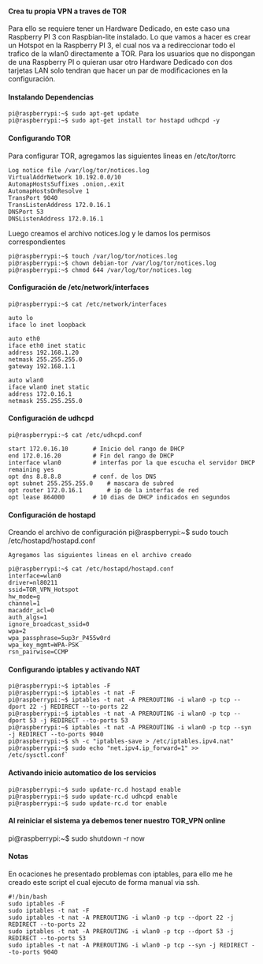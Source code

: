 #### Crea tu propia VPN a traves de TOR

Para ello se requiere tener un Hardware Dedicado, en este caso una Raspberry PI 3 con Raspbian-lite instalado. Lo que vamos a hacer es crear un Hotspot en la Raspberry PI 3, el cual nos va a redireccionar todo el trafico de la wlan0 directamente a TOR. Para los usuarios que no dispongan de una Raspberry PI o quieran usar otro Hardware Dedicado con dos tarjetas LAN solo tendran que hacer un par de modificaciones en la configuración. 

#### Instalando Dependencias
    pi@raspberrypi:~$ sudo apt-get update
    pi@raspberrypi:~$ sudo apt-get install tor hostapd udhcpd -y

#### Configurando TOR
Para configurar TOR, agregamos las siguientes lineas en /etc/tor/torrc

    Log notice file /var/log/tor/notices.log
    VirtualAddrNetwork 10.192.0.0/10
    AutomapHostsSuffixes .onion,.exit
    AutomapHostsOnResolve 1
    TransPort 9040
    TransListenAddress 172.0.16.1
    DNSPort 53
    DNSListenAddress 172.0.16.1

Luego creamos el archivo notices.log y le damos los permisos correspondientes

    pi@raspberrypi:~$ touch /var/log/tor/notices.log
    pi@raspberrypi:~$ chown debian-tor /var/log/tor/notices.log
    pi@raspberrypi:~$ chmod 644 /var/log/tor/notices.log

#### Configuración de /etc/network/interfaces
    pi@raspberrypi:~$ cat /etc/network/interfaces

    auto lo
    iface lo inet loopback

    auto eth0
    iface eth0 inet static
    address 192.168.1.20
    netmask 255.255.255.0
    gateway 192.168.1.1

    auto wlan0
    iface wlan0 inet static
    address 172.0.16.1
    netmask 255.255.255.0

#### Configuración de udhcpd
    pi@raspberrypi:~$ cat /etc/udhcpd.conf

    start 172.0.16.10		# Inicio del rango de DHCP
    end 172.0.16.20			# Fin del rango de DHCP
    interface wlan0			# interfas por la que escucha el servidor DHCP
    remaining yes
    opt dns 8.8.8.8			# conf. de los DNS
    opt subnet 255.255.255.0	# mascara de subred
    opt router 172.0.16.1		# ip de la interfas de red
    opt lease 864000		# 10 dias de DHCP indicados en segundos

#### Configuración de hostapd

Creando el archivo de configuración
    pi@raspberrypi:~$ sudo touch /etc/hostapd/hostapd.conf
    
    Agregamos las siguientes lineas en el archivo creado
    
    pi@raspberrypi:~$ cat /etc/hostapd/hostapd.conf
    interface=wlan0    
    driver=nl80211    
    ssid=TOR_VPN_Hotspot    
    hw_mode=g    
    channel=1    
    macaddr_acl=0    
    auth_algs=1    
    ignore_broadcast_ssid=0    
    wpa=2    
    wpa_passphrase=5up3r_P455w0rd    
    wpa_key_mgmt=WPA-PSK    
    rsn_pairwise=CCMP

#### Configurando iptables y activando NAT
    pi@raspberrypi:~$ iptables -F
    pi@raspberrypi:~$ iptables -t nat -F
    pi@raspberrypi:~$ iptables -t nat -A PREROUTING -i wlan0 -p tcp --dport 22 -j REDIRECT --to-ports 22
    pi@raspberrypi:~$ iptables -t nat -A PREROUTING -i wlan0 -p tcp --dport 53 -j REDIRECT --to-ports 53
    pi@raspberrypi:~$ iptables -t nat -A PREROUTING -i wlan0 -p tcp --syn -j REDIRECT --to-ports 9040
    pi@raspberrypi:~$ sh -c "iptables-save > /etc/iptables.ipv4.nat"
    pi@raspberrypi:~$ sudo echo "net.ipv4.ip_forward=1" >> /etc/sysctl.conf`


#### Activando inicio automatico de los servicios
    pi@raspberrypi:~$ sudo update-rc.d hostapd enable
    pi@raspberrypi:~$ sudo update-rc.d udhcpd enable
    pi@raspberrypi:~$ sudo update-rc.d tor enable

#### Al reiniciar el sistema ya debemos tener nuestro TOR_VPN online
pi@raspberrypi:~$ sudo shutdown -r now


#### Notas
En ocaciones he presentado problemas con iptables, para ello me he creado este script el cual ejecuto de forma manual via ssh.

    #!/bin/bash
    sudo iptables -F
    sudo iptables -t nat -F
    sudo iptables -t nat -A PREROUTING -i wlan0 -p tcp --dport 22 -j REDIRECT --to-ports 22
    sudo iptables -t nat -A PREROUTING -i wlan0 -p tcp --dport 53 -j REDIRECT --to-ports 53
    sudo iptables -t nat -A PREROUTING -i wlan0 -p tcp --syn -j REDIRECT --to-ports 9040



